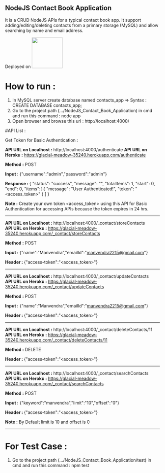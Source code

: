 ## NodeJS Contact Book Application

It is a CRUD NodeJS APIs for a typical contact book app. It support adding/editing/deleting contacts from a primary storage (MySQL) and allow searching by name and email address. 

Deployed on <a href="https://glacial-meadow-35240.herokuapp.com/"><img width="100" src="https://cdn-images-1.medium.com/max/1200/1*qgcaFqBSgNhsQQNpepIagA.png"/></a>

# How to run :

1. In MySQL server create database named contacts_app => Syntax : CREATE DATABASE contacts_app;
2. Go to the project path (.../NodeJS_Contact_Book_Application) in cmd and run this command : node app
3. Open browser and browse this url : http://localhost:4000/

#API List :

Get Token for Basic Authentication : 

<b>API URL on Localhost :</b> http://localhost:4000/authenticate
<b>API URL on Heroku :</b> https://glacial-meadow-35240.herokuapp.com/authenticate

<b>Method :</b> POST

<b>Input : </b>
{"username":"admin","password":"admin"}

<b>Response : </b>
{
  "status": "success",
  "message": "",
  "totalItems": 1,
  "start": 0,
  "end": 0,
  "items":[
    {
    "message": "User Authenticated!",
    "token": "<access_token>"
    }
  ]
}

<b>Note :</b> Create your own token <access_token> using this API for Basic Authentication for accessing APIs because the token expires in 24 hrs.

************************************************************

<b>API URL on Localhost :</b> http://localhost:4000/_contact/storeContacts<br>
<b>API URL on Heroku :</b> https://glacial-meadow-35240.herokuapp.com/_contact/storeContacts

<b>Method :</b> POST

<b>Input : </b>
{"name":"Manvendra","emailId":"manvendra2215@gmail.com"}

<b>Header : </b>
{"access-token":"<access_token>"}

************************************************************

<b>API URL on Localhost :</b> http://localhost:4000/_contact/updateContacts<br>
<b>API URL on Heroku :</b> https://glacial-meadow-35240.herokuapp.com/_contact/updateContacts

<b>Method :</b> POST

<b>Input :</b> 
{"name":"Manvendra","emailId":"manvendra2215@gmail.com"}

<b>Header : </b>
{"access-token":"<access_token>"}

************************************************************

<b>API URL on Localhost :</b> http://localhost:4000/_contact/deleteContacts/11<br>
<b>API URL on Heroku :</b> https://glacial-meadow-35240.herokuapp.com/_contact/deleteContacts/11

<b>Method :</b> DELETE

<b>Header : </b>
{"access-token":"<access_token>"}

************************************************************

<b>API URL on Localhost :</b> http://localhost:4000/_contact/searchContacts<br>
<b>API URL on Heroku :</b> https://glacial-meadow-35240.herokuapp.com/_contact/searchContacts

<b>Method :</b> POST

<b>Input :</b> 
{"keyword":"manvendra","limit":"10","offset":"0"}

<b>Header : </b>
{"access-token":"<access_token>"}

<b>Note :</b> By Default limit is 10 and offset is 0

************************************************************


# For Test Case :

1. Go to the project path (.../NodeJS_Contact_Book_Application/test) in cmd and run this command : npm test
